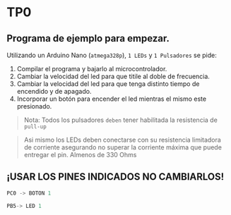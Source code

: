 # TP0

## Programa de ejemplo para empezar.

Utilizando un Arduino Nano (`atmega328p`), `1 LEDs` y `1 Pulsadores` se pide:

1. Compilar el programa y bajarlo al microcontrolador.
2. Cambiar la velocidad del led para que titile al doble de frecuencia.
3. Cambiar la velocidad del led para que tenga distinto tiempo de encendido y de apagado.
4. Incorporar un botón para encender el led mientras el mismo este presionado.

> Nota: Todos los pulsadores `deben` tener habilitada la resistencia de `pull-up`

> Asi mismo los LEDs deben conectarse con su resistencia limitadora de corriente asegurando no superar la corriente máxima que puede entregar el pin. Almenos de 330 Ohms


## ¡USAR LOS PINES INDICADOS NO CAMBIARLOS!

``` C
PC0 -> BOTON 1 

PB5-> LED 1
```
